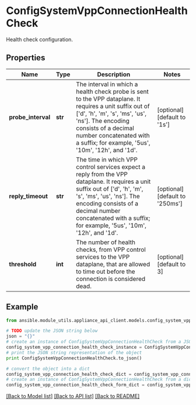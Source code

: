 # ConfigSystemVppConnectionHealthCheck

Health check configuration.

## Properties
Name | Type | Description | Notes
------------ | ------------- | ------------- | -------------
**probe_interval** | **str** | The interval in which a health check probe is sent to the VPP dataplane.  It requires a unit suffix out of [&#39;d&#39;, &#39;h&#39;, &#39;m&#39;, &#39;s&#39;, &#39;ms&#39;, &#39;us&#39;, &#39;ns&#39;].  The encoding consists of a decimal number concatenated with a  suffix; for example, &#39;5us&#39;, &#39;10m&#39;, &#39;12h&#39;, and &#39;1d&#39;. | [optional] [default to '1s']
**reply_timeout** | **str** | The time in which VPP control services expect a reply from the VPP dataplane.  It requires a unit suffix out of [&#39;d&#39;, &#39;h&#39;, &#39;m&#39;, &#39;s&#39;, &#39;ms&#39;, &#39;us&#39;, &#39;ns&#39;].  The encoding consists of a decimal number concatenated with a  suffix; for example, &#39;5us&#39;, &#39;10m&#39;, &#39;12h&#39;, and &#39;1d&#39;. | [optional] [default to '250ms']
**threshold** | **int** | The number of health checks, from VPP control services to the VPP dataplane, that are allowed to time out before the connection is considered dead. | [optional] [default to 3]

## Example

```python
from ansible.module_utils.appliance_api_client.models.config_system_vpp_connection_health_check import ConfigSystemVppConnectionHealthCheck

# TODO update the JSON string below
json = "{}"
# create an instance of ConfigSystemVppConnectionHealthCheck from a JSON string
config_system_vpp_connection_health_check_instance = ConfigSystemVppConnectionHealthCheck.from_json(json)
# print the JSON string representation of the object
print ConfigSystemVppConnectionHealthCheck.to_json()

# convert the object into a dict
config_system_vpp_connection_health_check_dict = config_system_vpp_connection_health_check_instance.to_dict()
# create an instance of ConfigSystemVppConnectionHealthCheck from a dict
config_system_vpp_connection_health_check_form_dict = config_system_vpp_connection_health_check.from_dict(config_system_vpp_connection_health_check_dict)
```
[[Back to Model list]](../README.md#documentation-for-models) [[Back to API list]](../README.md#documentation-for-api-endpoints) [[Back to README]](../README.md)


